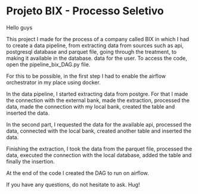 <h1> Projeto BIX - Processo Seletivo </h1>

Hello guys

This project I made for the process of a company called BIX in which I had to create a data pipeline, from extracting data from sources such as api, postgresql database and parquet file, going through the treatment, to making it available in the database. data for the user.
To access the code, open the pipeline_bix_DAG.py file.

For this to be possible, in the first step I had to enable the airflow orchestrator in my place using docker.

In the data pipeline, I started extracting data from postgre. For that I made the connection with the external bank, made the extraction, processed the data, made the connection with my local bank, created the table and inserted the data.

In the second part, I requested the data for the available api, processed the data, connected with the local bank, created another table and inserted the data.

Finishing the extraction, I took the data from the parquet file, processed the data, executed the connection with the local database, added the table and finally the insertion.

At the end of the code I created the DAG to run on airflow.

If you have any questions, do not hesitate to ask. Hug!
